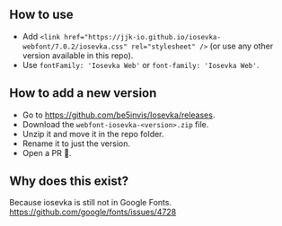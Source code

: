 ## How to use

- Add `<link href="https://jjk-io.github.io/iosevka-webfont/7.0.2/iosevka.css" rel="stylesheet" />` (or use any other version available in this repo).
- Use `fontFamily: 'Iosevka Web'` or `font-family: 'Iosevka Web'`.

## How to add a new version

- Go to https://github.com/be5invis/Iosevka/releases.
- Download the `webfont-iosevka-<version>.zip` file.
- Unzip it and move it in the repo folder.
- Rename it to just the version.
- Open a PR 🚀.

## Why does this exist?

Because iosevka is still not in Google Fonts. https://github.com/google/fonts/issues/4728
